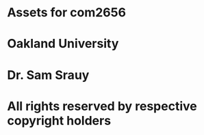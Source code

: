 # Assets for com2656
# Oakland University
# Dr. Sam Srauy
# All rights reserved by respective copyright holders

 
